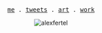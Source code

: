 <p align="center">
  <samp>
    <a href="https://alexfertel.me">me</a> .
    <a href="https://twitter.com/alexfertel">tweets</a> .
    <a href="https://foundation.app/@alexfertel">art</a> .
    <a href="https://polywork.com/alexfertel">work</a>
  </samp>
</p>

<p align="center">
  <img src="https://komarev.com/ghpvc/?username=alexfertel&label=Views&color=red&style=flat-square" alt="alexfertel" /> 
<p align="center">
